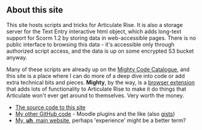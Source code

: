 ## About this site

This site hosts scripts and tricks for Articulate Rise. It is also a storage server for the Text Entry interactive html object, which adds long-text support for Scorm 1.2 by storing data in web-accessible pages. There is no public interface to browsing this data - it's accessible only through authorized script access, and the data is up on some encrypted S3 bucket anyway.

Many of these scripts are already up on the [Mighty Code Catalogue](https://community.maestrolearning.com/c/mighty-code-catalog/), and this site is a place where I can do more of a deep dive into code or add extra technical bits and pieces. **Mighty**, by the way, is a [browser extension](https://chromewebstore.google.com/detail/mighty/iookjkkaipndkbpfiniajpblkmoenidm) that adds lots of functionality to Articulate Rise to make it do things that Articulate won't ever get around to themselves. Very worth the money.

* [The source code to this site](https://github.com/frumbert/rise.frumbert.org/)
* [My other GitHub code](https://github.com/frumbert?tab=repositories) - Moodle plugins and the like (also [gists](https://gist.github.com/frumbert))
* [My, **uh**, main website](https://www.frumbert.org), perhaps 'experience' might be a better term?